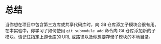 # 总结

当你想在项目中包含第三方库或共享代码库时，向 Git 仓库添加子模块会很有用。在本实验中，你学习了如何使用 `git submodule add` 命令向 Git 仓库添加新的子模块。请记住指定上游仓库的 URL 或路径以及你想要存储子模块的本地目录。

